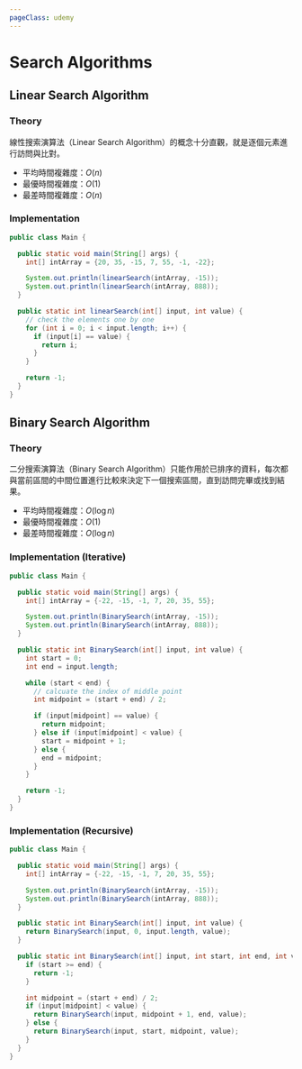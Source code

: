 ```yaml
---
pageClass: udemy
---
```


# Search Algorithms

## Linear Search Algorithm

### Theory

線性搜索演算法（Linear Search Algorithm）的概念十分直觀，就是逐個元素進行訪問與比對。

- 平均時間複雜度：$O(n)$
- 最優時間複雜度：$O(1)$
- 最差時間複雜度：$O(n)$

### Implementation

```java
public class Main {

  public static void main(String[] args) {
    int[] intArray = {20, 35, -15, 7, 55, -1, -22};

    System.out.println(linearSearch(intArray, -15));
    System.out.println(linearSearch(intArray, 888));
  }

  public static int linearSearch(int[] input, int value) {
    // check the elements one by one
    for (int i = 0; i < input.length; i++) {
      if (input[i] == value) {
        return i;
      }
    }

    return -1;
  }
}
```

## Binary Search Algorithm

### Theory

二分搜索演算法（Binary Search Algorithm）只能作用於已排序的資料，每次都與當前區間的中間位置進行比較來決定下一個搜索區間，直到訪問完畢或找到結果。

- 平均時間複雜度：$O(\log{n})$
- 最優時間複雜度：$O(1)$
- 最差時間複雜度：$O(\log{n})$

### Implementation (Iterative)

```java
public class Main {

  public static void main(String[] args) {
    int[] intArray = {-22, -15, -1, 7, 20, 35, 55};

    System.out.println(BinarySearch(intArray, -15));
    System.out.println(BinarySearch(intArray, 888));
  }

  public static int BinarySearch(int[] input, int value) {
    int start = 0;
    int end = input.length;

    while (start < end) {
      // calcuate the index of middle point
      int midpoint = (start + end) / 2;

      if (input[midpoint] == value) {
        return midpoint;
      } else if (input[midpoint] < value) {
        start = midpoint + 1;
      } else {
        end = midpoint;
      }
    }

    return -1;
  }
}
```

### Implementation (Recursive)

```java
public class Main {

  public static void main(String[] args) {
    int[] intArray = {-22, -15, -1, 7, 20, 35, 55};

    System.out.println(BinarySearch(intArray, -15));
    System.out.println(BinarySearch(intArray, 888));
  }

  public static int BinarySearch(int[] input, int value) {
    return BinarySearch(input, 0, input.length, value);
  }

  public static int BinarySearch(int[] input, int start, int end, int value) {
    if (start >= end) {
      return -1;
    }

    int midpoint = (start + end) / 2;
    if (input[midpoint] < value) {
      return BinarySearch(input, midpoint + 1, end, value);
    } else {
      return BinarySearch(input, start, midpoint, value);
    }
  }
}

```